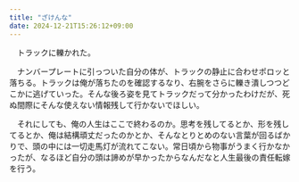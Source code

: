 ```yaml
---
title: "ざけんな"
date: 2024-12-21T15:26:12+09:00
---
```

　トラックに轢かれた。

　ナンバープレートに引っついた自分の体が、トラックの静止に合わせポロッと落ちる。トラックは俺が落ちたのを確認するなり、右腕をさらに轢き潰しつつどこかに逃げていった。そんな後ろ姿を見てトラックだって分かったわけだが、死ぬ間際にそんな使えない情報残して行かないでほしい。

　それにしても、俺の人生はここで終わるのか。思考を残してるとか、形を残してるとか、俺は結構頑丈だったのかとか、そんなとりとめのない言葉が回るばかりで、頭の中には一切走馬灯が流れてこない。常日頃から物事がうまく行かなかったが、なるほど自分の頭は諦めが早かったからなんだなと人生最後の責任転嫁を行う。

　
